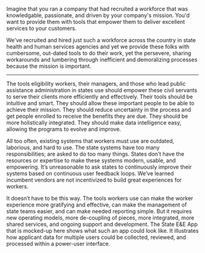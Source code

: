 Imagine that you ran a company that had recruited a workforce that was knowledgable, passionate, and driven by your company's mission. You'd want to provide them with tools that empower them to deliver excellent services to your customers.

We've recruited and hired just such a workforce across the country in state health and human services agencies and yet we provide these folks with cumbersome, out-dated tools to do their work, yet the persevere, sharing workarounds and lumbering through inefficient and demoralizing processes because the mission is important.

---

The tools eligibility workers, their managers, and those who lead public assistance administration in states use should empower these civil servants to serve their clients more efficiently and effectively. Their tools should be intuitive and smart. They should allow these important people to be able to achieve their mission. They should reduce uncertainty in the process and get people enrolled to receive the benefits they are due. They should be more holistically integrated. They should make data intelligence easy, allowing the programs to evolve and improve.

All too often, existing systems that workers must use are outdated, laborious, and hard to use. The state systems have too many responsibilities; are asked to do too many things. States don’t have the resources or expertise to make these systems modern, usable, and empowering. It’s unreasonable to ask states to continuously improve their systems based on continuous user feedback loops. We’ve learned incumbent vendors are not incentivized to build great experiences for workers.

It doesn’t have to be this way. The tools workers use can make the worker experience more gratifying and effective, can make the management of state teams easier, and can make needed reporting simple. But it requires new operating models, more de-coupling of pieces, more integrated, more shared services, and ongoing support and development.
The State E&E App that is mocked-up here shows what such an app could look like. It illustrates how applicant data for multiple users could be collected, reviewed, and processed within a power-user interface.   
